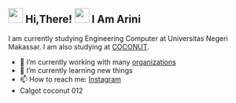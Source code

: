 <h2> <img src="https://pin.it/5s93hKN" width="30" /> Hi,There! <img src="https://pin.it/5s93hKN" width="30" /> I Am Arini </h2>

I am currently studying Engineering Computer at Universitas Negeri Makassar. I am also studying at [COCONUT](https://Coconut.or.id).


- 🔭 I’m currently working with many [organizations](https://coconut.or.id/contact)
- 🌱 I’m currently learning new things
- 📫 How to reach me: [Instagram](https://www.instagram.com/ariniihusain/)
- Calgot coconut 012
